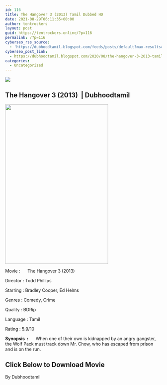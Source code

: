 ```yaml
---
id: 116
title: The Hangover 3 (2013) Tamil Dubbed HD
date: 2021-08-29T06:11:35+00:00
author: tentrockers
layout: post
guid: https://tentrockers.online/?p=116
permalink: /?p=116
cyberseo_rss_source:
  - 'https://dubhoodtamil.blogspot.com/feeds/posts/default?max-results=150&start-index=151'
cyberseo_post_link:
  - https://dubhoodtamil.blogspot.com/2020/08/the-hangover-3-2013-tamil-dubbed-hd.html
categories:
  - Uncategorized
---
```

<div class="media_block">
  <img src="https://1.bp.blogspot.com/-deTvCbgWnCw/XzvT1wgXukI/AAAAAAAABDA/mZdKWZbGWtwchVPtATnelQKe2oHZZvdvQCLcBGAsYHQ/s72-w331-h512-c/images%2B%252831%2529.jpeg" class="media_thumbnail" />
</div>

## <span>The Hangover 3 (2013)&nbsp; | Dubhoodtamil</span>

<div class="separator">
  <a href="https://1.bp.blogspot.com/-deTvCbgWnCw/XzvT1wgXukI/AAAAAAAABDA/mZdKWZbGWtwchVPtATnelQKe2oHZZvdvQCLcBGAsYHQ/s688/images%2B%252831%2529.jpeg"><img loading="lazy" border="0" data-original-height="688" data-original-width="446" height="512" src="https://1.bp.blogspot.com/-deTvCbgWnCw/XzvT1wgXukI/AAAAAAAABDA/mZdKWZbGWtwchVPtATnelQKe2oHZZvdvQCLcBGAsYHQ/w331-h512/images%2B%252831%2529.jpeg" width="331" /></a>
</div>

Movie <span></span>:&nbsp; &nbsp; &nbsp; The Hangover 3 (2013)&nbsp;

Director <span></span>:	<span></span>Todd Phillips&nbsp;

Starring <span></span>:	<span></span>Bradley Cooper, Ed Helms

Genres <span></span>:	<span></span>Comedy, Crime&nbsp;

Quality <span></span>:	<span></span>BDRip

Language :	<span></span>Tamil&nbsp;

Rating <span></span>:	<span></span>5.9/10&nbsp;

**Synopsis&nbsp; :**&nbsp; &nbsp; &nbsp; When one of their own is kidnapped by an angry gangster, the Wolf Pack must track down Mr. Chow, who has escaped from prison and is on the run.

## **<span>Click Below to Download Movie</span>**

<span>By Dubhoodtamil</span>